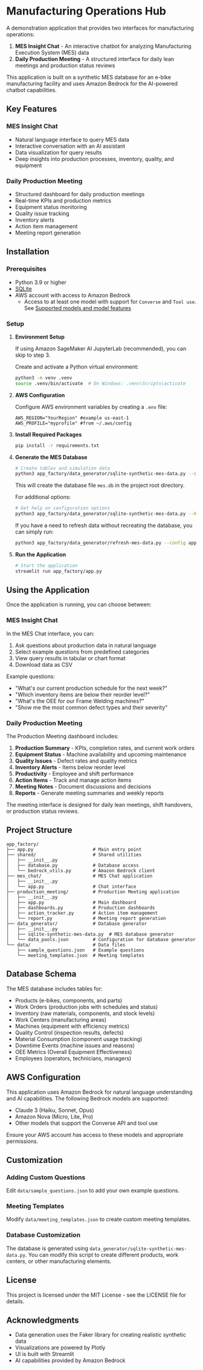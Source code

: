 # Manufacturing Operations Hub

A demonstration application that provides two interfaces for manufacturing operations:

1. **MES Insight Chat** - An interactive chatbot for analyzing Manufacturing Execution System (MES) data
2. **Daily Production Meeting** - A structured interface for daily lean meetings and production status reviews

This application is built on a synthetic MES database for an e-bike manufacturing facility and uses Amazon Bedrock for the AI-powered chatbot capabilities.

## Key Features

### MES Insight Chat
- Natural language interface to query MES data
- Interactive conversation with an AI assistant
- Data visualization for query results
- Deep insights into production processes, inventory, quality, and equipment

### Daily Production Meeting
- Structured dashboard for daily production meetings
- Real-time KPIs and production metrics
- Equipment status monitoring
- Quality issue tracking
- Inventory alerts
- Action item management
- Meeting report generation

## Installation

### Prerequisites
- Python 3.9 or higher
- [SQLite](https://www.sqlite.org/download.html)
- AWS account with access to Amazon Bedrock
  - Access to at least one model with support for `Converse` and `Tool use`. See [Supported models and model features](https://docs.aws.amazon.com/bedrock/latest/userguide/conversation-inference-supported-models-features.html)

### Setup

1. **Environment Setup**

   If using Amazon SageMaker AI JupyterLab (recommended), you can skip to step 3.

   Create and activate a Python virtual environment:
   ```bash
   python3 -m venv .venv
   source .venv/bin/activate  # On Windows: .venv\Scripts\activate
   ```

2. **AWS Configuration**

   Configure AWS environment variables by creating a `.env` file:
   
   ```text
   AWS_REGION="YourRegion" #example us-east-1
   AWS_PROFILE="myprofile" #from ~/.aws/config
   ```

3. **Install Required Packages**

   ```bash
   pip install -r requirements.txt
   ```

4. **Generate the MES Database**

   ```bash
   # Create tables and simulation data
   python3 app_factory/data_generator/sqlite-synthetic-mes-data.py --config app_factory/data_generator/data_pools.json --lookback 90 --lookahead 90
   ```

   This will create the database file `mes.db` in the project root directory.

   For additional options:

   ```bash
   # Get help on configuration options
   python3 app_factory/data_generator/sqlite-synthetic-mes-data.py --help
   ```

   If you have a need to refresh data without recreating the database, you can simply run:

   ```bash
   python3 app_factory/data_generator/refresh-mes-data.py --config app_factory/data_generator/data_pools.json --lookback 90 --lookahead 90
   ```

5. **Run the Application**
   ```bash
   # Start the application
   streamlit run app_factory/app.py
   ```

## Using the Application

Once the application is running, you can choose between:

### MES Insight Chat

In the MES Chat interface, you can:
1. Ask questions about production data in natural language
2. Select example questions from predefined categories
3. View query results in tabular or chart format
4. Download data as CSV

Example questions:
- "What's our current production schedule for the next week?"
- "Which inventory items are below their reorder level?"
- "What's the OEE for our Frame Welding machines?"
- "Show me the most common defect types and their severity"

### Daily Production Meeting

The Production Meeting dashboard includes:
1. **Production Summary** - KPIs, completion rates, and current work orders
2. **Equipment Status** - Machine availability and upcoming maintenance
3. **Quality Issues** - Defect rates and quality metrics
4. **Inventory Alerts** - Items below reorder level
5. **Productivity** - Employee and shift performance
6. **Action Items** - Track and manage action items
7. **Meeting Notes** - Document discussions and decisions
8. **Reports** - Generate meeting summaries and weekly reports

The meeting interface is designed for daily lean meetings, shift handovers, or production status reviews.

## Project Structure

```
app_factory/
├── app.py                      # Main entry point
├── shared/                     # Shared utilities
│   ├── __init__.py
│   ├── database.py             # Database access
│   └── bedrock_utils.py        # Amazon Bedrock client
├── mes_chat/                   # MES Chat application
│   ├── __init__.py
│   └── app.py                  # Chat interface
├── production_meeting/         # Production Meeting application
│   ├── __init__.py
│   ├── app.py                  # Main dashboard
│   ├── dashboards.py           # Production dashboards
│   ├── action_tracker.py       # Action item management
│   └── report.py               # Meeting report generation
├── data_generator/             # Database generator
│   ├── __init__.py
│   ├── sqlite-synthetic-mes-data.py  # MES database generator
│   └── data_pools.json         # Configuration for database generator
└── data/                       # Data files
    ├── sample_questions.json   # Example questions
    └── meeting_templates.json  # Meeting templates
```

## Database Schema

The MES database includes tables for:
- Products (e-bikes, components, and parts)
- Work Orders (production jobs with schedules and status)
- Inventory (raw materials, components, and stock levels)
- Work Centers (manufacturing areas)
- Machines (equipment with efficiency metrics)
- Quality Control (inspection results, defects)
- Material Consumption (component usage tracking)
- Downtime Events (machine issues and reasons)
- OEE Metrics (Overall Equipment Effectiveness)
- Employees (operators, technicians, managers)

## AWS Configuration

This application uses Amazon Bedrock for natural language understanding and AI capabilities. The following Bedrock models are supported:
- Claude 3 (Haiku, Sonnet, Opus)
- Amazon Nova (Micro, Lite, Pro)
- Other models that support the Converse API and tool use

Ensure your AWS account has access to these models and appropriate permissions.

## Customization

### Adding Custom Questions
Edit `data/sample_questions.json` to add your own example questions.

### Meeting Templates
Modify `data/meeting_templates.json` to create custom meeting templates.

### Database Customization
The database is generated using `data_generator/sqlite-synthetic-mes-data.py`. You can modify this script to create different products, work centers, or other manufacturing elements.

## License

This project is licensed under the MIT License - see the LICENSE file for details.

## Acknowledgments

- Data generation uses the Faker library for creating realistic synthetic data
- Visualizations are powered by Plotly
- UI is built with Streamlit
- AI capabilities provided by Amazon Bedrock